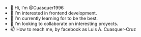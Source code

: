 - 👋 Hi, I’m @Cuasquer1996
- 👀 I’m interested in frontend development.
- 🌱 I’m currently learning for to be the best.
- 💞️ I’m looking to collaborate on interesting proyects.
- 📫 How to reach me, by facebook as Luis A. Cuasquer-Cruz

<!---
Cuasquer1996/Cuasquer1996 is a ✨ special ✨ repository because its `README.md` (this file) appears on your GitHub profile.
You can click the Preview link to take a look at your changes.
--->
